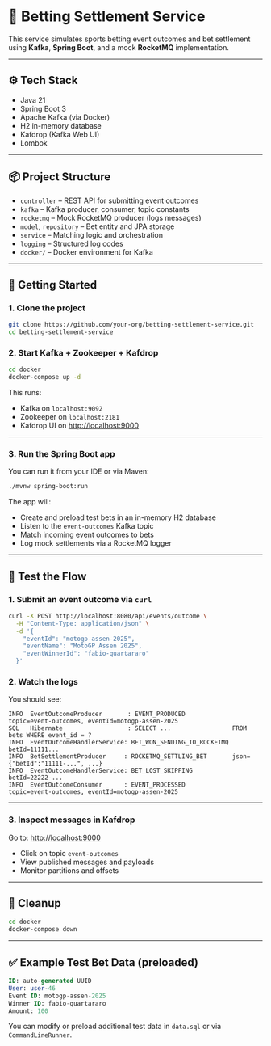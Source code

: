 # 🏇 Betting Settlement Service

This service simulates sports betting event outcomes and bet settlement using **Kafka**, **Spring Boot**, and a mock **RocketMQ** implementation.

---

## ⚙️ Tech Stack

- Java 21
- Spring Boot 3
- Apache Kafka (via Docker)
- H2 in-memory database
- Kafdrop (Kafka Web UI)
- Lombok

---

## 📦 Project Structure

- `controller` – REST API for submitting event outcomes
- `kafka` – Kafka producer, consumer, topic constants
- `rocketmq` – Mock RocketMQ producer (logs messages)
- `model`, `repository` – Bet entity and JPA storage
- `service` – Matching logic and orchestration
- `logging` – Structured log codes
- `docker/` – Docker environment for Kafka

---

## 🚀 Getting Started

### 1. Clone the project

```bash
git clone https://github.com/your-org/betting-settlement-service.git
cd betting-settlement-service
```

### 2. Start Kafka + Zookeeper + Kafdrop

```bash
cd docker
docker-compose up -d
```

This runs:
- Kafka on `localhost:9092`
- Zookeeper on `localhost:2181`
- Kafdrop UI on [http://localhost:9000](http://localhost:9000)

---

### 3. Run the Spring Boot app

You can run it from your IDE or via Maven:

```bash
./mvnw spring-boot:run
```

The app will:
- Create and preload test bets in an in-memory H2 database
- Listen to the `event-outcomes` Kafka topic
- Match incoming event outcomes to bets
- Log mock settlements via a RocketMQ logger

---

## 🧪 Test the Flow

### 1. Submit an event outcome via `curl`

```bash
curl -X POST http://localhost:8080/api/events/outcome \
  -H "Content-Type: application/json" \
  -d '{
    "eventId": "motogp-assen-2025",
    "eventName": "MotoGP Assen 2025",
    "eventWinnerId": "fabio-quartararo"
  }'
```

### 2. Watch the logs

You should see:

```
INFO  EventOutcomeProducer       : EVENT_PRODUCED             topic=event-outcomes, eventId=motogp-assen-2025
SQL   Hibernate                  : SELECT ...                 FROM bets WHERE event_id = ?
INFO  EventOutcomeHandlerService: BET_WON_SENDING_TO_ROCKETMQ betId=11111...
INFO  BetSettlementProducer     : ROCKETMQ_SETTLING_BET       json={"betId":"11111-...", ...}
INFO  EventOutcomeHandlerService: BET_LOST_SKIPPING           betId=22222-...
INFO  EventOutcomeConsumer      : EVENT_PROCESSED             topic=event-outcomes, eventId=motogp-assen-2025
```

---

### 3. Inspect messages in Kafdrop

Go to: [http://localhost:9000](http://localhost:9000)

- Click on topic `event-outcomes`
- View published messages and payloads
- Monitor partitions and offsets

---

## 🧼 Cleanup

```bash
cd docker
docker-compose down
```

---

## ✅ Example Test Bet Data (preloaded)

```sql
ID: auto-generated UUID
User: user-46
Event ID: motogp-assen-2025
Winner ID: fabio-quartararo
Amount: 100
```

You can modify or preload additional test data in `data.sql` or via `CommandLineRunner`.

